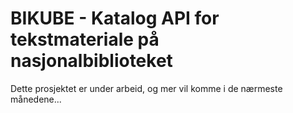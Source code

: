 # BIKUBE - Katalog API for tekstmateriale på nasjonalbiblioteket

Dette prosjektet er under arbeid, og mer vil komme i de nærmeste månedene...
